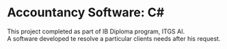 # Accountancy Software: C#
This project completed as part of IB Diploma program, ITGS AI.
<br>
A software developed te resolve a particular clients needs after his request.
